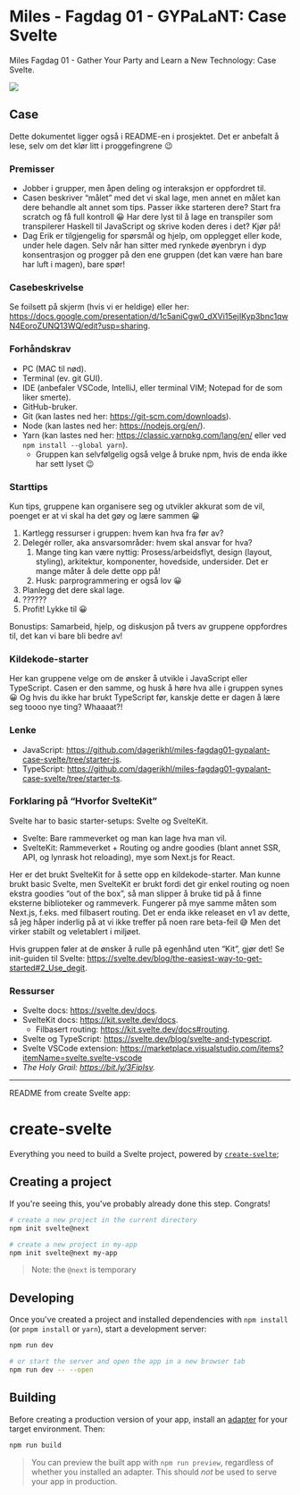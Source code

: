 # Miles - Fagdag 01 - GYPaLaNT: Case Svelte

Miles Fagdag 01 - Gather Your Party and Learn a New Technology: Case Svelte.

![](https://i.ytimg.com/vi/93XFxKXdbqY/hqdefault.jpg)

## Case

Dette dokumentet ligger også i README-en i prosjektet. Det er anbefalt å lese, selv om det klør litt i proggefingrene 😉

### Premisser

- Jobber i grupper, men åpen deling og interaksjon er oppfordret til.
- Casen beskriver “målet” med det vi skal lage, men annet en målet kan dere behandle alt annet som tips. Passer ikke starteren dere? Start fra scratch og få full kontroll 😀 Har dere lyst til å lage en transpiler som transpilerer Haskell til JavaScript og skrive koden deres i det? Kjør på!
- Dag Erik er tilgjengelig for spørsmål og hjelp, om opplegget eller kode, under hele dagen. Selv når han sitter med rynkede øyenbryn i dyp konsentrasjon og progger på den ene gruppen (det kan være han bare har luft i magen), bare spør!

### Casebeskrivelse

Se foilsett på skjerm (hvis vi er heldige) eller her: https://docs.google.com/presentation/d/1c5aniCgw0_dXVi15ejIKyp3bnc1qwN4EoroZUNQ13WQ/edit?usp=sharing.

### Forhåndskrav

- PC (MAC til nød).
- Terminal (ev. git GUI).
- IDE (anbefaler VSCode, IntelliJ, eller terminal VIM; Notepad for de som liker smerte).
- GitHub-bruker.
- Git (kan lastes ned her: https://git-scm.com/downloads).
- Node (kan lastes ned her: https://nodejs.org/en/).
- Yarn (kan lastes ned her: https://classic.yarnpkg.com/lang/en/ eller ved `npm install --global yarn`).
  - Gruppen kan selvfølgelig også velge å bruke npm, hvis de enda ikke har sett lyset 😉

### Starttips

Kun tips, gruppene kan organisere seg og utvikler akkurat som de vil, poenget er at vi skal ha det gøy og lære sammen 😀

1. Kartlegg ressurser i gruppen: hvem kan hva fra før av?
2. Delegér roller, aka ansvarsområder: hvem skal ansvar for hva?
   1. Mange ting kan være nyttig: Prosess/arbeidsflyt, design (layout, styling), arkitektur, komponenter, hovedside, undersider. Det er mange måter å dele dette opp på!
   2. Husk: parprogrammering er også lov 😀
3. Planlegg det dere skal lage.
4. ??????
5. Profit! Lykke til 😀

Bonustips: Samarbeid, hjelp, og diskusjon på tvers av gruppene oppfordres til, det kan vi bare bli bedre av!

### Kildekode-starter

Her kan gruppene velge om de ønsker å utvikle i JavaScript eller TypeScript. Casen er den samme, og husk å høre hva alle i gruppen synes 😀 Og hvis du ikke har brukt TypeScript før, kanskje dette er dagen å lære seg toooo nye ting? Whaaaat?!

### Lenke

- JavaScript: https://github.com/dagerikhl/miles-fagdag01-gypalant-case-svelte/tree/starter-js.
- TypeScript: https://github.com/dagerikhl/miles-fagdag01-gypalant-case-svelte/tree/starter-ts.

### Forklaring på “Hvorfor SvelteKit”

Svelte har to basic starter-setups: Svelte og SvelteKit.

- Svelte: Bare rammeverket og man kan lage hva man vil.
- SvelteKit: Rammeverket + Routing og andre goodies (blant annet SSR, API, og lynrask hot reloading), mye som Next.js for React.

Her er det brukt SvelteKit for å sette opp en kildekode-starter. Man kunne brukt basic Svelte, men SvelteKit er brukt fordi det gir enkel routing og noen ekstra goodies “out of the box”, så man slipper å bruke tid på å finne eksterne biblioteker og rammeverk. Fungerer på mye samme måten som Next.js, f.eks. med filbasert routing. Det er enda ikke releaset en v1 av dette, så jeg håper inderlig på at vi ikke treffer på noen rare beta-feil 😅 Men det virker stabilt og veletablert i miljøet.

Hvis gruppen føler at de ønsker å rulle på egenhånd uten “Kit”, gjør det! Se init-guiden til Svelte: https://svelte.dev/blog/the-easiest-way-to-get-started#2_Use_degit.

### Ressurser

- Svelte docs: https://svelte.dev/docs.
- SvelteKit docs: https://kit.svelte.dev/docs.
  - Filbasert routing: https://kit.svelte.dev/docs#routing.
- Svelte og TypeScript: https://svelte.dev/blog/svelte-and-typescript.
- Svelte VSCode extension: https://marketplace.visualstudio.com/items?itemName=svelte.svelte-vscode
- _The Holy Grail: https://bit.ly/3FipIsv._

---

README from create Svelte app:

# create-svelte

Everything you need to build a Svelte project, powered by [`create-svelte`](https://github.com/sveltejs/kit/tree/master/packages/create-svelte);

## Creating a project

If you're seeing this, you've probably already done this step. Congrats!

```bash
# create a new project in the current directory
npm init svelte@next

# create a new project in my-app
npm init svelte@next my-app
```

> Note: the `@next` is temporary

## Developing

Once you've created a project and installed dependencies with `npm install` (or `pnpm install` or `yarn`), start a development server:

```bash
npm run dev

# or start the server and open the app in a new browser tab
npm run dev -- --open
```

## Building

Before creating a production version of your app, install an [adapter](https://kit.svelte.dev/docs#adapters) for your target environment. Then:

```bash
npm run build
```

> You can preview the built app with `npm run preview`, regardless of whether you installed an adapter. This should _not_ be used to serve your app in production.
